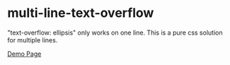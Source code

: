 # multi-line-text-overflow

"text-overflow: ellipsis" only works on one line.
This is a pure css solution for multiple lines.

[Demo Page](https://mathiaskarlgren.se/multi-line-text-overflow/)
